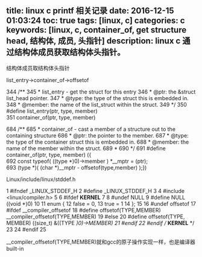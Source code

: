 title: linux c printf 相关记录
date: 2016-12-15 01:03:24
toc: true
tags: [linux, c]
categories: c
keywords: [linux, c, container_of, get structure head, 结构体, 成员, 头指针]
description: linux c 通过结构体成员获取结构体头指针。
---

结构体成员取结构体头指针

list_entry->container_of->offsetof

344 /**
345  * list_entry - get the struct for this entry
346  * @ptr:        the &struct list_head pointer.
347  * @type:       the type of the struct this is embedded in.
348  * @member:     the name of the list_struct within the struct.
349  */
350 #define list_entry(ptr, type, member) \
351         container_of(ptr, type, member)

684 /**
685  * container_of - cast a member of a structure out to the containing structure
686  * @ptr:        the pointer to the member.
687  * @type:       the type of the container struct this is embedded in.
688  * @member:     the name of the member within the struct.
689  *
690  */
691 #define container_of(ptr, type, member) ({                      \
692         const typeof( ((type *)0)->member ) *__mptr = (ptr);    \
693         (type *)( (char *)__mptr - offsetof(type,member) );})

Linux/include/linux/stddef.h

  1 #ifndef _LINUX_STDDEF_H
  2 #define _LINUX_STDDEF_H
  3
  4 #include <linux/compiler.h>
  5
  6 #ifdef __KERNEL__
  7
  8 #undef NULL
  9 #define NULL ((void *)0)
 10
 11 enum {
 12         false   = 0,
 13         true    = 1
 14 };
 15
 16 #undef offsetof
 17 #ifdef __compiler_offsetof
 18 #define offsetof(TYPE,MEMBER) __compiler_offsetof(TYPE,MEMBER)
 19 #else
 20 #define offsetof(TYPE, MEMBER) ((size_t) &((TYPE *)0)->MEMBER)
 21 #endif
 22 #endif /* __KERNEL__ */
 23
 24 #endif
 25

__compiler_offsetof(TYPE,MEMBER)就和gcc的原子操作实现一样，也是编译器built-in
